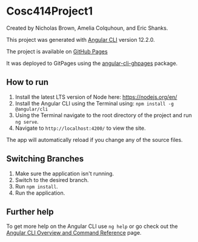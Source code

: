 # Cosc414Project1

Created by Nicholas Brown, Amelia Colquhoun, and Eric Shanks. 

This project was generated with [Angular CLI](https://github.com/angular/angular-cli) version 12.2.0.

The project is available on [GitHub Pages](https://nicholas-c-brown.github.io/cosc414-project1/scene)

It was deployed to GitPages using the [angular-cli-ghpages](https://www.npmjs.com/package/angular-cli-ghpages) package.

## How to run

1. Install the latest LTS version of Node here: https://nodejs.org/en/
2. Install the Angular CLI using the Terminal using: `npm install -g @angular/cli`
3. Using the Terminal navigate to the root directory of the project and run `ng serve`.
4. Navigate to `http://localhost:4200/` to view the site. 

The app will automatically reload if you change any of the source files.

## Switching Branches

1. Make sure the application isn't running.
2. Switch to the desired branch. 
3. Run `npm install`.
4. Run the application.

## Further help

To get more help on the Angular CLI use `ng help` or go check out the [Angular CLI Overview and Command Reference](https://angular.io/cli) page.
